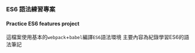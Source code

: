 ### ES6 語法練習專案
#### Practice ES6 features project

這檔案使用基本的`webpack`+`babel`編譯`ES6`語法環境
主要內容為紀錄學習ES6的語法筆記
